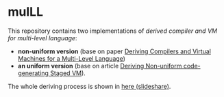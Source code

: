 # mulLL

This repository contains two implementations of *derived compiler and VM for multi-level language*: 

* **non-uniform version** (base on paper [Deriving Compilers and Virtual Machines for a Multi-Level Language](http://link.springer.com/chapter/10.1007%2F978-3-540-76637-7_14))
* **an uniform version** (base on article [Deriving Non-uniform code-generating Staged VM](http://okmij.org/ftp/ML/StagedVM-nonU.ml)). 

The whole deriving process is shown in [here (slideshare)](http://www.slideshare.net/YunYanChi/deriving-a-compiler-and-interpreter-for-a-multilevel). 


